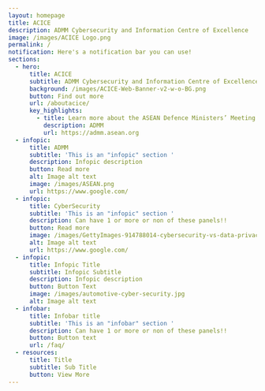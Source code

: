 ```yaml
---
layout: homepage
title: ACICE
description: ADMM Cybersecurity and Information Centre of Excellence
image: /images/ACICE Logo.png
permalink: /
notification: Here's a notification bar you can use!
sections:
  - hero:
      title: ACICE
      subtitle: ADMM Cybersecurity and Information Centre of Excellence
      background: /images/ACICE-Web-Banner-v2-w-o-BG.png
      button: Find out more
      url: /aboutacice/
      key_highlights:
        - title: Learn more about the ASEAN Defence Ministers’ Meeting
          description: ADMM
          url: https://admm.asean.org
  - infopic:
      title: ADMM
      subtitle: 'This is an "infopic" section '
      description: Infopic description
      button: Read more
      alt: Image alt text
      image: /images/ASEAN.png
      url: https://www.google.com/
  - infopic:
      title: CyberSecurity
      subtitle: 'This is an "infopic" section '
      description: Can have 1 or more or non of these panels!!
      button: Read more
      image: /images/GettyImages-914788014-cybersecurity-vs-data-privacy-1-min.jpg
      alt: Image alt text
      url: https://www.google.com/
  - infopic:
      title: Infopic Title
      subtitle: Infopic Subtitle
      description: Infopic description
      button: Button Text
      image: /images/automotive-cyber-security.jpg
      alt: Image alt text
  - infobar:
      title: Infobar title
      subtitle: 'This is an "infobar" section '
      description: Can have 1 or more or non of these panels!!
      button: Button text
      url: /faq/
  - resources:
      title: Title
      subtitle: Sub Title
      button: View More
---
```

